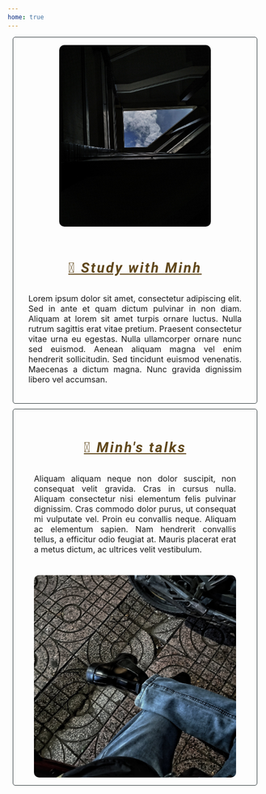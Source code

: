 ```yaml
---
home: true
---
```


<div id="container">

<div id="section1">

<img src="./img/img01.jpeg">

<div id="item1">

# [🌱 Study with Minh](./posts/study/)

Lorem ipsum dolor sit amet, consectetur adipiscing elit. Sed in ante et quam dictum pulvinar in non diam. Aliquam at lorem sit amet turpis ornare luctus. Nulla rutrum sagittis erat vitae pretium. Praesent consectetur vitae urna eu egestas. Nulla ullamcorper ornare nunc sed euismod. Aenean aliquam magna vel enim hendrerit sollicitudin. Sed tincidunt euismod venenatis. Maecenas a dictum magna. Nunc gravida dignissim libero vel accumsan.

</div>

</div>

<div id="section2">

<div id="item1">

# [🌱 Minh's talks](./posts/talks/)

Aliquam aliquam neque non dolor suscipit, non consequat velit gravida. Cras in cursus nulla. Aliquam consectetur nisi elementum felis pulvinar dignissim. Cras commodo dolor purus, ut consequat mi vulputate vel. Proin eu convallis neque. Aliquam ac elementum sapien. Nam hendrerit convallis tellus, a efficitur odio feugiat at. Mauris placerat erat a metus dictum, ac ultrices velit vestibulum.


</div>

<img src="./img/img02.jpeg">

</div>

</div>







<!-- Page styling -->

<style>
@import url('https://fonts.googleapis.com/css2?family=Roboto:ital,wght@0,400;0,500;0,700;0,900;1,400;1,500;1,700;1,900&display=swap');

.hero #main-title {
    color: #379237 !important;
    font-family: 'Roboto', sans-serif;
}

.hero .description {
    font-family: 'Roboto', sans-serif;
    font-style: italic;
    color: #483838 !important;
    font-size: 1.4em !important;
}



#section1 img {
    width: 300px;
    margin: 10px;
    border-radius: 10px;
}

#section1 #item1 a {
    color: #61481C;
    font-style: italic;
}

#section1 #item1 h1 {
    font-family: 'Roboto', sans-serif;
    letter-spacing: 0.10em;
}

#section1 #item1 p {
    text-align: justify;
    font-size: 1.15em;
}

#section1 #item1 {
    display: flex;
    flex-direction: column;
    justify-content: center;
    width: 550px;
    text-align: center;
    margin: 10px;
    padding: 5px 10px;
}

#section1 {
    border: 1px solid #2C3639;
    border-radius: 5px;
    padding: 5px 10px;
    margin: 10px;
    display: flex;
    flex-wrap: wrap;
    justify-content: center;
}



#section2 img {
    height: 400px;
    margin: 10px;
    border-radius: 10px;
}

#section2 #item1 a {
    color: #61481C;
    font-style: italic;
}

#section2 #item1 h1 {
    font-family: 'Roboto', sans-serif;
    color: #5F8D4E;
    letter-spacing: 0.10em;
}

#section2 #item1 p {
    text-align: justify;
    font-size: 1.15em;
}

#section2 #item1 {
    display: flex;
    flex-direction: column;
    justify-content: center;
    width: 400px;
    text-align: center;
    margin: 10px;
    padding: 5px 10px;
}

#section2 {
    border: 1px solid #2C3639;
    border-radius: 5px;
    padding: 5px 10px;
    margin: 10px;
    display: flex;
    flex-wrap: wrap;
    justify-content: center;
    align-items: center;
}

</style>

